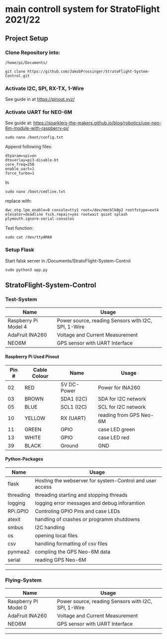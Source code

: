 # main controll system for StratoFlight 2021/22

## Project Setup

### Clone Repository into:
```
/home/pi/Documents/
```
```
git clone https://github.com/JakobProssinger/StratoFlight-System-Control.git
```
### Activate I2C, SPI, RX-TX, 1-Wire
See guide in at https://pinout.xyz/

### Activate UART for NEO-6M
See guide at: https://sparklers-the-makers.github.io/blog/robotics/use-neo-6m-module-with-raspberry-pi/
```
sudo nano /boot/config.txt
```
Append following files:
```
dtparam=spi=on
dtoverlay=pi3-disable-bt
core_freq=250
enable_uart=1
force_turbo=1
```
In 
```
sudo nano /boot/cmdline.txt
```
replace with:
```
dwc_otg.lpm_enable=0 console=tty1 root=/dev/mmcblk0p2 rootfstype=ext4 elevator=deadline fsck.repair=yes rootwait quiet splash plymouth.ignore-serial-consoles
```
Test function:
```
sudo cat /dev/ttyAMA0
```

### Setup Flask
Start falsk server in /Documents/StratoFlight-System-Control
```
sudo python3 app.py
```

## StratoFlight-System-Control

### Test-System
| Name                          | Usage                                                 |
| ---                           | ---                                                   |
| Raspberry Pi Model 4         | Power source, reading Sensors with I2C, SPI, 1-Wire    | 
| AdaFruit INA260               | Voltage and Current Measurement                       |
| NEO6M                         | GPS sensor with UART Interface                        |

#### Raspberry Pi Used Pinout
| Pin # | Cable Colour | Name          | Usage                             |
| ---   | ---          | ---           | ---                               |
| 02    | RED          | 5V DC-Power   | Power for INA260                  |
| 03    | BROWN        | SDA1 (I2C)    | SDA for I2C network               |
| 05    | BLUE         | SCL1 (I2C)    | SCL for I2C network               |
| 10    | YELLOW       | RX (UART)     | reading from GPS Neo-6M           |
| 11    | GREEN        | GPIO          | case LED green                    |
| 13    | WHITE        | GPIO          | case LED red                      |
| 39    | BLACK        | Ground        | GND                               |

#### Python-Packages
| Name                                                                    | Usage                                                       |
| ---                                                                     | ---                                                         |
| flask                                                                   | Hosting the webserver for system-Control and user access    |
| threading                                                               | threading starting and stopping threads                     |
| logging                                                                 | logging error messages and debug inforamtion                |
| RPi.GPIO                                                                | Controling GPIO Pins and case LEDs                          |
| atexit                                                                  | handling of crashes or programm shutdowns                   |
| smbus                                                                   | I2C handling                                                |
| os                                                                      | opening local files                                         |
| csv                                                                     | handling formatting of csv files                            | 
| pynmea2                                                                 | compling the GPS Neo-6M data                                |
| serial                                                                  | reading GPS Neo-6M                                          |

***

### Flying-System
| Name                          | Usage                                                 |
| ---                           | ---                                                   |
| Raspberry PI Model 0         | Power source, reading Sensors with I2C, SPI, 1-Wire    | 
| AdaFruit INA260               | Voltage and Current Measurement                       |
| NEO6M                         | GPS sensor with UART Interface                        |
***
